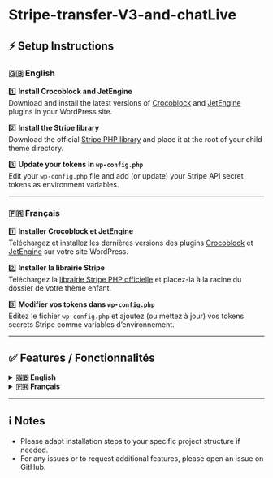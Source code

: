 # Stripe-transfer-V3-and-chatLive

## ⚡️ Setup Instructions

### 🇬🇧 English

1️⃣ **Install Crocoblock and JetEngine**  
Download and install the latest versions of [Crocoblock](https://crocoblock.com/) and [JetEngine](https://crocoblock.com/plugins/jetengine/) plugins in your WordPress site.

2️⃣ **Install the Stripe library**  
Download the official [Stripe PHP library](https://github.com/stripe/stripe-php) and place it at the root of your child theme directory.

3️⃣ **Update your tokens in `wp-config.php`**  
Edit your `wp-config.php` file and add (or update) your Stripe API secret tokens as environment variables.

---

### 🇫🇷 Français

1️⃣ **Installer Crocoblock et JetEngine**  
Téléchargez et installez les dernières versions des plugins [Crocoblock](https://crocoblock.com/) et [JetEngine](https://crocoblock.com/plugins/jetengine/) sur votre site WordPress.

2️⃣ **Installer la librairie Stripe**  
Téléchargez la [librairie Stripe PHP officielle](https://github.com/stripe/stripe-php) et placez-la à la racine du dossier de votre thème enfant.

3️⃣ **Modifier vos tokens dans `wp-config.php`**  
Éditez le fichier `wp-config.php` et ajoutez (ou mettez à jour) vos tokens secrets Stripe comme variables d’environnement.

---

## ✅ Features / Fonctionnalités

<details>
<summary><strong>🇬🇧 English</strong></summary>

- ✅ Chat: automatic user registration when opening the chat window
- ✅ Chat: prevents user disconnection for 5 minutes
- ✅ Chat: real-time messaging
- ✅ Chat: unique user creation and verification if user already exists
- ✅ Chat: role assignment based on WordPress accounts
- ✅ Chat: automatic message sent when a new order is confirmed
- ✅ Chat: automatic message sent to moderator when an order is cancelled
- ✅ Stripe: creation of a seller profile linked to the WordPress project
- ✅ Stripe: card payment integration
- ✅ Stripe: manual or instant (automatic) payment validation according to specific conditions
- ✅ Stripe: redirect to thank-you page 5 seconds after successful payment
- ✅ Stripe: automatic seller detection when an order is placed
- ✅ Stripe: three transfers management (platform/seller/VAT)
- ✅ Stripe: management of an additional commercial tax (3%) with conditional rules depending on the contract
- ✅ WooCommerce: order status management on payment validation without payment errors
- ✅ Security: API secret token protection for Stripe and Chat (no public access)
- ✅ Form: multi-step confirmation form management
- ✅ Hosting: payment-related files stored securely on a remote server (not publicly accessible)
- ✅ Order Recap: full order summary in Stripe (product reference, purchase date, delivery date, WooCommerce invoice, amount, and origin)

</details>

<details>
<summary><strong>🇫🇷 Français</strong></summary>

- ✅ Chat inscription quand ouverture de messagerie côté utilisateur
- ✅ Chat anti-déconnexion pendant 5 minutes
- ✅ Chat en temps réel
- ✅ Chat création d'un user unique et vérification de l'existence
- ✅ Chat répartition des rôles selon les comptes WordPress
- ✅ Chat message automatique lors d'une nouvelle commande confirmée
- ✅ Chat message automatique envoyé au modérateur lors d'une commande annulée
- ✅ Stripe création d'un profil vendeur relié au projet WordPress
- ✅ Stripe paiement par carte bancaire
- ✅ Stripe validation manuelle ou automatique (paiement instantané) selon conditions spécifiques
- ✅ Redirection après paiement vers la page de remerciement (après 5 secondes)
- ✅ Détection automatique du vendeur à l'enregistrement d'une commande
- ✅ 3 transferts Stripe gérés (plateforme/vendeur/TVA)
- ✅ Gestion d'une taxe commerciale supplémentaire (3 %) et règles conditionnelles selon le contrat
- ✅ Gestion des statuts WooCommerce à la validation du paiement sans erreurs
- ✅ Sécurisation des tokens secrets des API Stripe et Chat (aucun accès public)
- ✅ Gestion d'un formulaire avec étape de confirmation
- ✅ Fichiers de paiement stockés de façon sécurisée sur un serveur distant (inaccessibles au public)
- ✅ Récapitulatif de la commande sur Stripe (réf. produit, date d'achat, date de livraison, facture WooCommerce, montant et provenance)

</details>

---

## ℹ️ Notes

- Please adapt installation steps to your specific project structure if needed.
- For any issues or to request additional features, please open an issue on GitHub.
